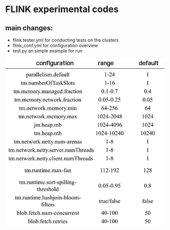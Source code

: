 # FLINK experimental codes
## main changes:
- flink tester.yml for conducting tests on the clusters
- flink_conf.yml for configuration overview
- test.py an simple example for run

![flink configurations on our experiments](https://github.com/wiluen/DeepCAT/blob/main/test_kit/ultimate/flink-experimental/flinkconf.jpg)
